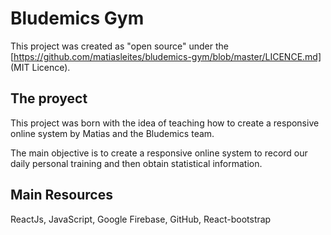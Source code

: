 # Bludemics Gym

This project was created as "open source" under the [https://github.com/matiasleites/bludemics-gym/blob/master/LICENCE.md] (MIT Licence).

## The  proyect

This project was born with the idea of teaching how to create a responsive online system by Matias and the Bludemics team.

The main objective is to create a responsive online system to record our daily personal training and then obtain statistical information.

## Main Resources

ReactJs, JavaScript, Google Firebase, GitHub, React-bootstrap